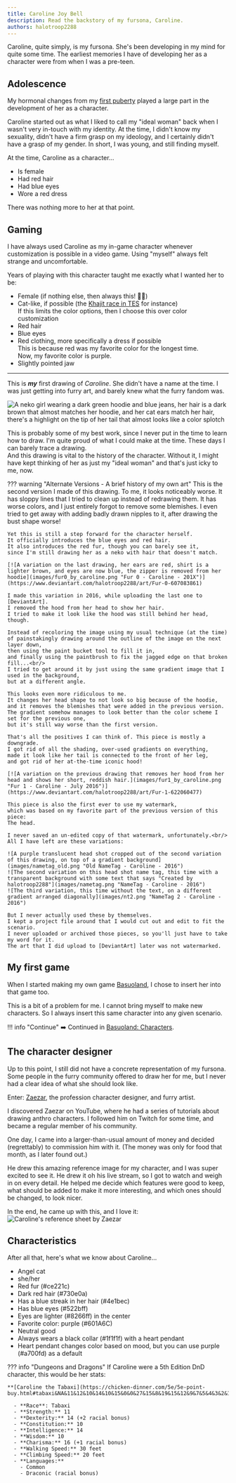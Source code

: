 ```yaml
---
title: Caroline Joy Bell
description: Read the backstory of my fursona, Caroline.
authors: halotroop2288
---
```


Caroline, quite simply, is my fursona. She's been developing in my mind for quite some time.
The earliest memories I have of developing her as a character were from when I was a pre-teen.

## Adolescence

My hormonal changes from my [first puberty](https://lexicon.library.lgbt/definitions/second-puberty/)
played a large part in the development of her as a character.

Caroline started out as what I liked to call my "ideal woman" back when I wasn't very
in-touch with my identity. At the time, I didn't know my sexuality, didn't have a firm grasp
on my ideology, and I certainly didn't have a grasp of my gender.
In short, I was young, and still finding myself.

At the time, Caroline as a character...

- Is female
- Had red hair
- Had blue eyes
- Wore a red dress

There was nothing more to her at that point.

## Gaming

I have always used Caroline as my in-game character whenever customization is possible in
a video game. Using "myself" always felt strange and uncomfortable.

Years of playing with this character taught me exactly what I wanted her to be:

- Female (if nothing else, then always this! :transgender_flag:)
- Cat-like, if possible (the [Khajit race in TES](https://elderscrolls.fandom.com/wiki/Khajiit) for instance)<br/>
  If this limits the color options, then I choose this over color customization
- Red hair
- Blue eyes
- Red clothing, more specifically a dress if possible<br/>
  This is because red was my favorite color for the longest time.<br/>
  Now, my favorite color is purple.
- Slightly pointed jaw

---

This is ***my*** first drawing of *Caroline*. She didn't have a name at the time.
I was just getting into furry art, and barely knew what the furry fandom was.

![A neko girl wearing a dark green hoodie and blue jeans, her hair is a dark brown that almost matches her hoodie, and her cat ears match her hair, there's a highlight on the tip of her tail that almost looks like a color splotch](images/fur0_old_by_caroline.jpg "Fur 0 (old) - Caroline - 201X")

This is probably some of my best work, since I never put in the time to learn how to draw.
I'm quite proud of what I could make at the time. These days I can barely trace a drawing.<br/>
And this drawing is vital to the history of the character.
Without it, I might have kept thinking of her as just
my "ideal woman" and that's just icky to me, now.

??? warning "Alternate Versions - A brief history of my own art"
    This is the second version I made of this drawing.
    To me, it looks noticeably worse.
    It has sloppy lines that I tried to clean up instead of redrawing them.
    It has worse colors, and I just entirely forgot to remove some blemishes.
    I even tried to get away with adding badly drawn nipples to it,
    after drawing the bust shape worse!

    Yet this is still a step forward for the character herself.
    It officially introduces the blue eyes and red hair.
    It also introduces the red fur, though you can barely see it,
    since I'm still drawing her as a neko with hair that doesn't match.

    [![A variation on the last drawing, her ears are red, shirt is a lighter brown, and eyes are now blue, the zipper is removed from her hoodie](images/fur0_by_caroline.png "Fur 0 - Caroline - 201X")](https://www.deviantart.com/halotroop2288/art/Fur-0-607083861)

    I made this variation in 2016, while uploading the last one to [DeviantArt].
    I removed the hood from her head to show her hair.
    I tried to make it look like the hood was still behind her head, though.

    Instead of recoloring the image using my usual technique (at the time)
    of painstakingly drawing around the outline of the image on the next layer down,
    then using the paint bucket tool to fill it in,
    and finally using the paintbrush to fix the jagged edge on that broken fill...<br/>
    I tried to get around it by just using the same gradient image that I used in the background,
    but at a different angle.

    This looks even more ridiculous to me.
    It changes her head shape to not look so big because of the hoodie,
    and it removes the blemishes that were added in the previous version.
    The gradient somehow manages to look better than the color scheme I set for the previous one,
    but it's still way worse than the first version.

    That's all the positives I can think of. This piece is mostly a downgrade.
    I got rid of all the shading, over-used gradients on everything,
    made it look like her tail is connected to the front of her leg,
    and got rid of her at-the-time iconic hood!

    [![A variation on the previous drawing that removes her hood from her head and shows her short, reddish hair.](images/fur1_by_caroline.png "Fur 1 - Caroline - July 2016")](https://www.deviantart.com/halotroop2288/art/Fur-1-622060477)

    This piece is also the first ever to use my watermark,
    which was based on my favorite part of the previous version of this piece:
    The head.

    I never saved an un-edited copy of that watermark, unfortunately.<br/>
    All I have left are these variations:

    ![A purple translucent head shot cropped out of the second variation of this drawing, on top of a gradient background](images/nametag_old.png "Old NameTag - Caroline - 2016")
    ![The second variation on this head shot name tag, this time with a transparent background with some text that says "Created by halotroop2288"](images/nametag.png "NameTag - Caroline - 2016")
    ![The third variation, this time without the text, on a different gradient arranged diagonally](images/nt2.png "NameTag 2 - Caroline - 2016")

    But I never actually used these by themselves.
    I kept a project file around that I would cut out and edit to fit the scenario.
    I never uploaded or archived those pieces, so you'll just have to take my word for it.
    The art that I did upload to [DeviantArt] later was not watermarked.

## My first game

When I started making my own game [Basuoland],
I chose to insert her into that game too.

This is a bit of a problem for me. I cannot bring myself to make new characters.
So I always insert this same character into any given scenario.

!!! info "Continue"
    :arrow_right: Continued in [Basuoland: Characters](/caroline/projects/basuoland#characters).

## The character designer

Up to this point, I still did not have a concrete representation of my fursona.
Some people in the furry community offered to draw her for me, but I never had a clear idea
of what she should look like.

Enter: [Zaezar](https://zaezardraws.com), the profession character designer, and furry artist.

I discovered Zaezar on YouTube, where he had a series of tutorials about drawing anthro characters.
I followed him on Twitch for some time, and became a regular member of his community.

One day, I came into a larger-than-usual amount of money and decided (regrettably) to commission
him with it. (The money was only for food that month, as I later found out.)

He drew this amazing reference image for my character, and I was super excited to see it.
He drew it oh his live stream, so I got to watch and weigh in on every detail. He helped me
decide which features were good to keep, what should be added to make it more interesting,
and which ones should be changed, to look nicer.

In the end, he came up with this, and I love it:
![Caroline's reference sheet by Zaezar](images/reference_by_zaezar.png)

## Characteristics

After all that, here's what we know about Caroline...

- Angel cat
- she/her
- Red fur (#ce221c)
- Dark red hair (#730e0a)
- Has a blue streak in her hair (#4e1bec)
- Has blue eyes (#522bff)
- Eyes are lighter (#8266ff) in the center
- Favorite color: purple (#601A6C)
- Neutral good
- Always wears a black collar (#1f1f1f) with a heart pendant
- Heart pendant changes color based on mood, but you can use purple (#a700fd) as a default

??? info "Dungeons and Dragons"
    If Caroline were a 5th Edition DnD character, this would be her stats:<br/>

    **[Caroline the Tabaxi](https://chicken-dinner.com/5e/5e-point-buy.html#tabaxi&NA&11&12&10&14&10&15&0&0&27&15&8&19&15&12&9&7&5&4&3&2&1&0&1&2&4&6&9&4&4&4&4&4&4)**

      - **Race**: Tabaxi
      - **Strength:** 11
      - **Dexterity:** 14 (+2 racial bonus)
      - **Constitution:** 10
      - **Intelligence:** 14
      - **Wisdom:** 10
      - **Charisma:** 16 (+1 racial bonus)
      - **Walking Speed:** 30 feet
      - **Climbing Speed:** 20 feet
      - **Languages:**
        - Common
        - Draconic (racial bonus)


<!-- Static Links -->

[CJ]:../cj
[Ashley]:../ashley
[Violet]:../violet
[Basuoland]:../basuoland
[DeviantArt]:https://www.deviantart.com/halotroop2288
